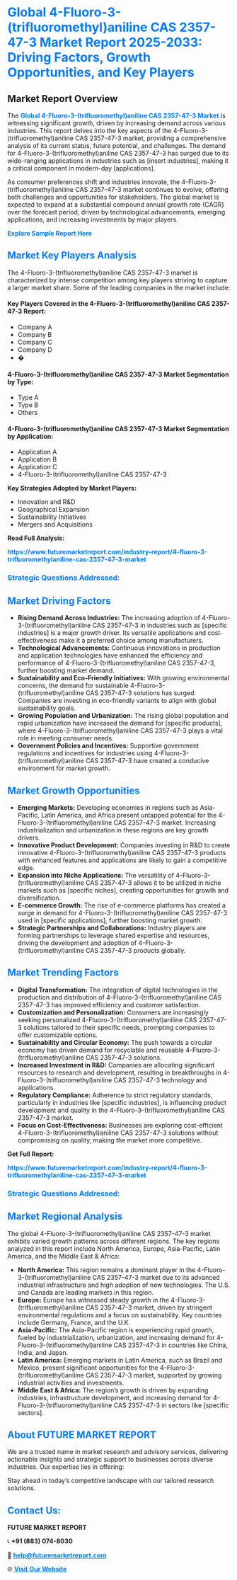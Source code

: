 <h1 style="color: #007BFF;">Global 4-Fluoro-3-(trifluoromethyl)aniline CAS 2357-47-3 Market Report 2025-2033: Driving Factors, Growth Opportunities, and Key Players</h1>

<section id="overview">
<h2>Market Report Overview</h2>
<p>The <a href="https://www.futuremarketreport.com/industry-report/4-fluoro-3-trifluoromethylaniline-cas-2357-47-3-market" style="color: #007BFF; text-decoration: none;"><strong>Global 4-Fluoro-3-(trifluoromethyl)aniline CAS 2357-47-3 Market</strong></a> is witnessing significant growth, driven by increasing demand across various industries. This report delves into the key aspects of the 4-Fluoro-3-(trifluoromethyl)aniline CAS 2357-47-3 market, providing a comprehensive analysis of its current status, future potential, and challenges. The demand for 4-Fluoro-3-(trifluoromethyl)aniline CAS 2357-47-3 has surged due to its wide-ranging applications in industries such as [insert industries], making it a critical component in modern-day [applications].</p>
<p>As consumer preferences shift and industries innovate, the 4-Fluoro-3-(trifluoromethyl)aniline CAS 2357-47-3 market continues to evolve, offering both challenges and opportunities for stakeholders. The global market is expected to expand at a substantial compound annual growth rate (CAGR) over the forecast period, driven by technological advancements, emerging applications, and increasing investments by major players.</p>
</section>

<section id="overview">
<p><a href="https://www.futuremarketreport.com/request-sample/reportId=119497" style="color: #007BFF; text-decoration: none;"><strong>Explore Sample Report Here</strong></a></p>
</section>

<section id="key-players">
<h2 style="color: #007BFF;">Market Key Players Analysis</h2>
<p>The 4-Fluoro-3-(trifluoromethyl)aniline CAS 2357-47-3 market is characterized by intense competition among key players striving to capture a larger market share. Some of the leading companies in the market include:</p>
<h4>Key Players Covered in the 4-Fluoro-3-(trifluoromethyl)aniline CAS 2357-47-3 Report:</h4>
<ul><li>Company A</li><li>Company B</li><li>Company C</li><li>Company D</li><li>�</li></ul>
<h4>4-Fluoro-3-(trifluoromethyl)aniline CAS 2357-47-3 Market Segmentation by Type:</h4>
<ul><li>Type A</li><li>Type B</li><li>Others</li></ul>

<h4>4-Fluoro-3-(trifluoromethyl)aniline CAS 2357-47-3 Market Segmentation by Application:</h4>
<ul><li>Application A</li><li>Application B</li><li>Application C</li><li>4-Fluoro-3-(trifluoromethyl)aniline CAS 2357-47-3</li></ul>
<p><strong>Key Strategies Adopted by Market Players:</strong></p>
<ul>
<li>Innovation and R&D</li>
<li>Geographical Expansion</li>
<li>Sustainability Initiatives</li>
<li>Mergers and Acquisitions</li>
</ul>
</section>

<section>
<p><strong>Read Full Analysis: </strong></p><a href="https://www.futuremarketreport.com/industry-report/4-fluoro-3-trifluoromethylaniline-cas-2357-47-3-market" style="color: #007BFF; text-decoration: none;"><strong>https://www.futuremarketreport.com/industry-report/4-fluoro-3-trifluoromethylaniline-cas-2357-47-3-market</strong></a>
<h3 style="color: #007BFF;">Strategic Questions Addressed:</h3>
</section>

<section id="driving-factors">
<h2 style="color: #007BFF;">Market Driving Factors</h2>
<ul>
<li><strong>Rising Demand Across Industries:</strong> The increasing adoption of 4-Fluoro-3-(trifluoromethyl)aniline CAS 2357-47-3 in industries such as [specific industries] is a major growth driver. Its versatile applications and cost-effectiveness make it a preferred choice among manufacturers.</li>
<li><strong>Technological Advancements:</strong> Continuous innovations in production and application technologies have enhanced the efficiency and performance of 4-Fluoro-3-(trifluoromethyl)aniline CAS 2357-47-3, further boosting market demand.</li>
<li><strong>Sustainability and Eco-Friendly Initiatives:</strong> With growing environmental concerns, the demand for sustainable 4-Fluoro-3-(trifluoromethyl)aniline CAS 2357-47-3 solutions has surged. Companies are investing in eco-friendly variants to align with global sustainability goals.</li>
<li><strong>Growing Population and Urbanization:</strong> The rising global population and rapid urbanization have increased the demand for [specific products], where 4-Fluoro-3-(trifluoromethyl)aniline CAS 2357-47-3 plays a vital role in meeting consumer needs.</li>
<li><strong>Government Policies and Incentives:</strong> Supportive government regulations and incentives for industries using 4-Fluoro-3-(trifluoromethyl)aniline CAS 2357-47-3 have created a conducive environment for market growth.</li>
</ul>
</section>

<section id="growth-opportunities">
<h2 style="color: #007BFF;">Market Growth Opportunities</h2>
<ul>
<li><strong>Emerging Markets:</strong> Developing economies in regions such as Asia-Pacific, Latin America, and Africa present untapped potential for the 4-Fluoro-3-(trifluoromethyl)aniline CAS 2357-47-3 market. Increasing industrialization and urbanization in these regions are key growth drivers.</li>
<li><strong>Innovative Product Development:</strong> Companies investing in R&D to create innovative 4-Fluoro-3-(trifluoromethyl)aniline CAS 2357-47-3 products with enhanced features and applications are likely to gain a competitive edge.</li>
<li><strong>Expansion into Niche Applications:</strong> The versatility of 4-Fluoro-3-(trifluoromethyl)aniline CAS 2357-47-3 allows it to be utilized in niche markets such as [specific niches], creating opportunities for growth and diversification.</li>
<li><strong>E-commerce Growth:</strong> The rise of e-commerce platforms has created a surge in demand for 4-Fluoro-3-(trifluoromethyl)aniline CAS 2357-47-3 used in [specific applications], further boosting market growth.</li>
<li><strong>Strategic Partnerships and Collaborations:</strong> Industry players are forming partnerships to leverage shared expertise and resources, driving the development and adoption of 4-Fluoro-3-(trifluoromethyl)aniline CAS 2357-47-3 products globally.</li>
</ul>
</section>

<section id="trending-factors">
<h2 style="color: #007BFF;">Market Trending Factors</h2>
<ul>
<li><strong>Digital Transformation:</strong> The integration of digital technologies in the production and distribution of 4-Fluoro-3-(trifluoromethyl)aniline CAS 2357-47-3 has improved efficiency and customer satisfaction.</li>
<li><strong>Customization and Personalization:</strong> Consumers are increasingly seeking personalized 4-Fluoro-3-(trifluoromethyl)aniline CAS 2357-47-3 solutions tailored to their specific needs, prompting companies to offer customizable options.</li>
<li><strong>Sustainability and Circular Economy:</strong> The push towards a circular economy has driven demand for recyclable and reusable 4-Fluoro-3-(trifluoromethyl)aniline CAS 2357-47-3 solutions.</li>
<li><strong>Increased Investment in R&D:</strong> Companies are allocating significant resources to research and development, resulting in breakthroughs in 4-Fluoro-3-(trifluoromethyl)aniline CAS 2357-47-3 technology and applications.</li>
<li><strong>Regulatory Compliance:</strong> Adherence to strict regulatory standards, particularly in industries like [specific industries], is influencing product development and quality in the 4-Fluoro-3-(trifluoromethyl)aniline CAS 2357-47-3 market.</li>
<li><strong>Focus on Cost-Effectiveness:</strong> Businesses are exploring cost-efficient 4-Fluoro-3-(trifluoromethyl)aniline CAS 2357-47-3 solutions without compromising on quality, making the market more competitive.</li>
</ul>
</section>

<section>
<p><strong>Get Full Report: </strong></p><a href="https://www.futuremarketreport.com/industry-report/4-fluoro-3-trifluoromethylaniline-cas-2357-47-3-market" style="color: #007BFF; text-decoration: none;"><strong>https://www.futuremarketreport.com/industry-report/4-fluoro-3-trifluoromethylaniline-cas-2357-47-3-market</strong></a>
<h3 style="color: #007BFF;">Strategic Questions Addressed:</h3>
</section>


<section id="regional-analysis">
<h2 style="color: #007BFF;">Market Regional Analysis</h2>
<p>The global 4-Fluoro-3-(trifluoromethyl)aniline CAS 2357-47-3 market exhibits varied growth patterns across different regions. The key regions analyzed in this report include North America, Europe, Asia-Pacific, Latin America, and the Middle East & Africa:</p>
<ul>
<li><strong>North America:</strong> This region remains a dominant player in the 4-Fluoro-3-(trifluoromethyl)aniline CAS 2357-47-3 market due to its advanced industrial infrastructure and high adoption of new technologies. The U.S. and Canada are leading markets in this region.</li>
<li><strong>Europe:</strong> Europe has witnessed steady growth in the 4-Fluoro-3-(trifluoromethyl)aniline CAS 2357-47-3 market, driven by stringent environmental regulations and a focus on sustainability. Key countries include Germany, France, and the U.K.</li>
<li><strong>Asia-Pacific:</strong> The Asia-Pacific region is experiencing rapid growth, fueled by industrialization, urbanization, and increasing demand for 4-Fluoro-3-(trifluoromethyl)aniline CAS 2357-47-3 in countries like China, India, and Japan.</li>
<li><strong>Latin America:</strong> Emerging markets in Latin America, such as Brazil and Mexico, present significant opportunities for the 4-Fluoro-3-(trifluoromethyl)aniline CAS 2357-47-3 market, supported by growing industrial activities and investments.</li>
<li><strong>Middle East & Africa:</strong> The region’s growth is driven by expanding industries, infrastructure development, and increasing demand for 4-Fluoro-3-(trifluoromethyl)aniline CAS 2357-47-3 in sectors like [specific sectors].</li>
</ul>
</section>

<footer>
<h2 style="color: #007BFF;">About FUTURE MARKET REPORT</h2>
<p>We are a trusted name in market research and advisory services, delivering actionable insights and strategic support to businesses across diverse industries. Our expertise lies in offering:</p>

<p>Stay ahead in today’s competitive landscape with our tailored research solutions.</p>

<h2 style="color: #007BFF;">Contact Us:</h2>
<p><strong>FUTURE MARKET REPORT</strong></p>
<p>📞 <strong>+91 (883) 074-8030</strong></p>
<p>📧 <strong><a href="mailto:help@futuremarketreport.com" style="color: #007BFF;">help@futuremarketreport.com</a></strong></p>
<p>🌐 <strong><a href="https://www.futuremarketreport.com/" style="color: #007BFF;">Visit Our Website</a></strong></p>
</footer>